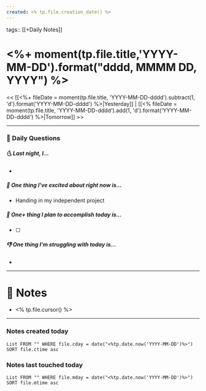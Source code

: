 ```yaml
---
created: <% tp.file.creation_date() %>
---
```

tags:: [[+Daily Notes]]

# <%+ moment(tp.file.title,'YYYY-MM-DD').format("dddd, MMMM DD, YYYY") %>

<< [[<%+ fileDate = moment(tp.file.title, 'YYYY-MM-DD-dddd').subtract(1, 'd').format('YYYY-MM-DD-dddd') %>|Yesterday]] | [[<% fileDate = moment(tp.file.title, 'YYYY-MM-DD-dddd').add(1, 'd').format('YYYY-MM-DD-dddd') %>|Tomorrow]] >>

---
### 📅 Daily Questions
##### 🌜 Last night, I...
- 

##### 🙌 One thing I've excited about right now is...
-  Handing in my independent project

##### 🚀 One+ thing I plan to accomplish today is...
- [ ] 

##### 👎 One thing I'm struggling with today is...
- 

---
# 📝 Notes
- <% tp.file.cursor() %>

---
### Notes created today
```dataview
List FROM "" WHERE file.cday = date("<%tp.date.now('YYYY-MM-DD')%>") SORT file.ctime asc
```
### Notes last touched today
```dataview
List FROM "" WHERE file.mday = date("<%tp.date.now('YYYY-MM-DD')%>") SORT file.mtime asc
```